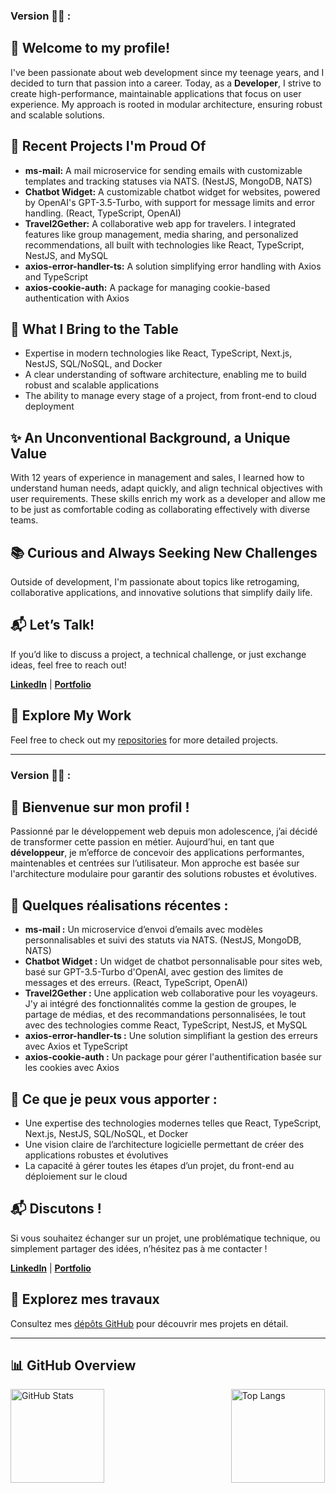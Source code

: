 ### Version 🍔🍟 :


## 👋 **Welcome to my profile!**

I've been passionate about web development since my teenage years, and I decided to turn that passion into a career. Today, as a **Developer**, I strive to create high-performance, maintainable applications that focus on user experience. My approach is rooted in modular architecture, ensuring robust and scalable solutions.


## 🚀 **Recent Projects I'm Proud Of**
- **ms-mail:** A mail microservice for sending emails with customizable templates and tracking statuses via NATS. (NestJS, MongoDB, NATS)
- **Chatbot Widget:** A customizable chatbot widget for websites, powered by OpenAI's GPT-3.5-Turbo, with support for message limits and error handling. (React, TypeScript, OpenAI)
- **Travel2Gether:** A collaborative web app for travelers. I integrated features like group management, media sharing, and personalized recommendations, all built with technologies like React, TypeScript, NestJS, and MySQL
- **axios-error-handler-ts:** A solution simplifying error handling with Axios and TypeScript
- **axios-cookie-auth:** A package for managing cookie-based authentication with Axios


## 💼 **What I Bring to the Table**
- Expertise in modern technologies like React, TypeScript, Next.js, NestJS, SQL/NoSQL, and Docker
- A clear understanding of software architecture, enabling me to build robust and scalable applications
- The ability to manage every stage of a project, from front-end to cloud deployment


## ✨ **An Unconventional Background, a Unique Value**
With 12 years of experience in management and sales, I learned how to understand human needs, adapt quickly, and align technical objectives with user requirements. These skills enrich my work as a developer and allow me to be just as comfortable coding as collaborating effectively with diverse teams.


## 📚 **Curious and Always Seeking New Challenges**
Outside of development, I'm passionate about topics like retrogaming, collaborative applications, and innovative solutions that simplify daily life.


## 📬 **Let’s Talk!**
If you’d like to discuss a project, a technical challenge, or just exchange ideas, feel free to reach out!

**[LinkedIn](https://www.linkedin.com/in/jonas-szigeti/)** | **[Portfolio](https://jsproject.fr/)**


## 📂 **Explore My Work**
Feel free to check out my [repositories](https://github.com/Jszigeti?tab=repositories) for more detailed projects.



___________________________________________________________________________



### Version 🥐🥖 :


## 👋 **Bienvenue sur mon profil !**

Passionné par le développement web depuis mon adolescence, j’ai décidé de transformer cette passion en métier. Aujourd’hui, en tant que **développeur**, je m’efforce de concevoir des applications performantes, maintenables et centrées sur l’utilisateur. Mon approche est basée sur l'architecture modulaire pour garantir des solutions robustes et évolutives.


## 🚀 **Quelques réalisations récentes :**
- **ms-mail :** Un microservice d’envoi d’emails avec modèles personnalisables et suivi des statuts via NATS. (NestJS, MongoDB, NATS)
- **Chatbot Widget :** Un widget de chatbot personnalisable pour sites web, basé sur GPT-3.5-Turbo d'OpenAI, avec gestion des limites de messages et des erreurs. (React, TypeScript, OpenAI)
- **Travel2Gether :** Une application web collaborative pour les voyageurs. J'y ai intégré des fonctionnalités comme la gestion de groupes, le partage de médias, et des recommandations personnalisées, le tout avec des technologies comme React, TypeScript, NestJS, et MySQL
- **axios-error-handler-ts :** Une solution simplifiant la gestion des erreurs avec Axios et TypeScript
- **axios-cookie-auth :** Un package pour gérer l'authentification basée sur les cookies avec Axios


## 💼 **Ce que je peux vous apporter :**
- Une expertise des technologies modernes telles que React, TypeScript, Next.js, NestJS, SQL/NoSQL, et Docker
- Une vision claire de l’architecture logicielle permettant de créer des applications robustes et évolutives
- La capacité à gérer toutes les étapes d’un projet, du front-end au déploiement sur le cloud


## 📬 **Discutons !**
Si vous souhaitez échanger sur un projet, une problématique technique, ou simplement partager des idées, n’hésitez pas à me contacter !

**[LinkedIn](https://www.linkedin.com/in/jonas-szigeti/)** | **[Portfolio](https://jsproject.fr/)**


## 📂 **Explorez mes travaux**
Consultez mes [dépôts GitHub](https://github.com/Jszigeti?tab=repositories) pour découvrir mes projets en détail.



___________________________________________________________________________



## 📊 **GitHub Overview**

<div style="display: flex; justify-content: start; align-items: center; gap: 50px; width: 100%;">
  <img src="https://github-readme-stats.vercel.app/api?username=Jszigeti&show_icons=true&theme=nord" alt="GitHub Stats" style="flex: 2; max-width: 67%; height: 150px;" />
  <img src="https://github-readme-stats.vercel.app/api/top-langs/?username=Jszigeti&layout=compact&theme=nord&hide=html,css,scss" alt="Top Langs" style="flex: 1; max-width: 33%; height: 150px;" />
</div>

